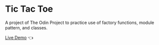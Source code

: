 ﻿# Tic Tac Toe

A project of The Odin Project to practice use of factory functions, module pattern, and classes.

[Live Demo](https://senslay.github.io/tic-tac-toe/) 👈
